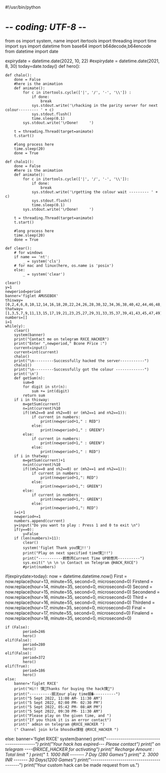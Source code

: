 #!/usr/bin/python
# -*- coding: UTF-8 -*-

from os import system, name
import itertools
import threading
import time
import sys
import datetime
from base64 import b64decode,b64encode
from datetime import date

expirydate = datetime.date(2022, 10, 22)
#expirydate = datetime.date(2021, 8, 30)
today=date.today()
def hero():

    def chalo():
        done = False
        #here is the animation
        def animate():
            for c in itertools.cycle(['|', '/', '-', '\\']) :
                if done:
                    break
                sys.stdout.write('\rhacking in the parity server for next colour--------- ' + c)
                sys.stdout.flush()
                time.sleep(0.1)
            sys.stdout.write('\rDone!     ')

        t = threading.Thread(target=animate)
        t.start()

        #long process here
        time.sleep(20)
        done = True

    def chalo1():
        done = False
        #here is the animation
        def animate():
            for c in itertools.cycle(['|', '/', '-', '\\']):
                if done:
                    break
                sys.stdout.write('\rgetting the colour wait --------- ' + c)
                sys.stdout.flush()
                time.sleep(0.1)
            sys.stdout.write('\rDone!     ')

        t = threading.Thread(target=animate)
        t.start()

        #long process here
        time.sleep(20)
        done = True

    def clear():
        # for windows
        if name == 'nt':
            _ = system('cls')
        # for mac and linux(here, os.name is 'posix')
        else:
            _ = system('clear')

    clear()
    y=1
    newperiod=period
    banner='figlet AMUSEBOX'
    thisway=[0,2,4,6,8,10,12,14,16,18,20,22,24,26,28,30,32,34,36,38,40,42,44,46,48,50]
    thatway=[1,3,5,7,9,11,13,15,17,19,21,23,25,27,29,31,33,35,37,39,41,43,45,47,49]
    numbers=[]
    i=1
    while(y):
        clear()
        system(banner)
        print("Contact me on telegram RXCE_HACKER")
        print("Enter ",newperiod," Bcone Price :")
        current=input()
        current=int(current)
        chalo()
        print("\n---------Successfully hacked the server-----------")
        chalo1()
        print("\n---------Successfully got the colour -------------")
        print('\n')
        def getSum(n):
            sum=0
            for digit in str(n):
                sum += int(digit)
            return sum
        if i in thisway:
            m=getSum(current)
            n=int(current)%10
            if((m%2==0 and n%2==0) or (m%2==1 and n%2==1)):
                if current in numbers:
                    print(newperiod+1," : RED")
                else:
                    print(newperiod+1," : GREEN")
            else:
                if current in numbers:
                    print(newperiod+1," : GREEN")
                else:
                    print(newperiod+1," : RED")
        if i in thatway:
            m=getSum(current)+1
            n=int(current)%10
            if((m%2==0 and n%2==0) or (m%2==1 and n%2==1)):
                if current in numbers:
                    print(newperiod+1,": RED")
                else:
                    print(newperiod+1,": GREEN")
            else:
                if current in numbers:
                    print(newperiod+1,": GREEN")
                else:
                    print(newperiod+1,": RED")
        i=i+1
        newperiod+=1
        numbers.append(current)
        y=input("Do you want to play : Press 1 and 0 to exit \n")
        if(y==0):
            y=False
        if (len(numbers)>11):
            clear()
            system('figlet Thank you馃!!')
            print("Play on next specified time馃!!")
            print("-----------鈴憋笍Current Time UP鈴憋笍----------")
            sys.exit(" \n \n \n Contact on Telegram @HACK_RXCE")
            #print(numbers)
  



if(expirydate>today):
    now = datetime.datetime.now()
    First = now.replace(hour=13, minute=55, second=0, microsecond=0)
    Firstend = now.replace(hour=14, minute=35, second=0, microsecond=0)
    Second = now.replace(hour=15, minute=55, second=0, microsecond=0)
    Secondend = now.replace(hour=16, minute=35, second=0, microsecond=0)
    Third = now.replace(hour=16, minute=55, second=0, microsecond=0)
    Thirdend = now.replace(hour=17, minute=35, second=0, microsecond=0)
    Final = now.replace(hour=17, minute=55, second=0, microsecond=0)
    Finalend = now.replace(hour=18, minute=35, second=0, microsecond=0)

    if (False):
            period=246
            hero()
    elif(False):
            period=280
            hero()
    elif(False):
            period=372
            hero()
    elif(True):
            period=186
            hero()
    else:
        banner='figlet RXCE'
        print("Hi!! 馃Thanks for buying the hack馃")
        print("----------鈱沋our play time鈱�----------")
        print("5 Sept 2022, 11:00 AM- 11:30 AM")
        print("5 Sept 2022, 02:00 PM- 02:30 PM")
        print("5 Sept 2022, 05:42 PM- 08:AM PM")
        print("5 Sept 2022, 09:30 PM- 11:30 AM")
        print("Please play on the given time, and ")
        print("If you think it is an error contact")
        print(" admin on telegram @RXCE_HACKER ")
        (" Channel join krle bhosdke馃榿 @RXCE_HACKER ")



else:
    banner='figlet RXCE'
    system(banner)
    print("*---------*----------*-------------*----------*")
    print("Your hack has expired--- Please contact")
    print(" on telegram ----@RXCE_HACKER for activating")
    print(" Recharge Amount :        Total limit " )
    print(" 1.     1000 INR -------  7 Day (280 Games")
    print(" 2.     3000 INR -------  30 Days(1200 Games")
    print("*---------*----------*-------------*----------*")
    print("Your custom hack can be made request from us.")
